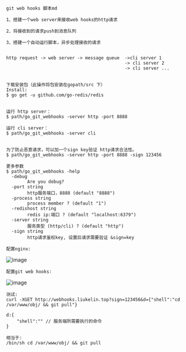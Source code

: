     git web hooks 脚本md

    1、搭建一个web server来接收web hooks的http请求

    2、将接收到的请求push到消息队列

    3、搭建一个自动运行脚本，异步处理接收的请求


    http request -> web server -> message queue  ->cli server 1
                                                 -> cli server 2
                                                 -> cli server ...


    下载安装包（此操作将包安装在gopath/src 下）
    Install: 
    $ go get -u github.com/go-redis/redis


    运行 http server：
    $ path/go_git_webhooks -server http -port 8888 

    运行 cli server：
    $ path/go_git_webhooks -server cli


    为了防止恶意请求，可以加一个sign key验证 http请求合法性。
    $ path/go_git_webhooks -server http -port 8888 -sign 123456

    更多参数
    $ path/go_git_webhooks -help
      -debug
            Are you debug?
      -port string
            http服务端口，8888 (default "8888")
      -process string
            process member ? (default "1")
      -redishost string
            redis ip:端口 ? (default "localhost:6379")
      -server string
            服务类型 (http/cli) ? (default "http")
      -sign string
            http请求鉴权key, 设置后请求需要验证 &sign=key

    配置nginx:
![image](https://raw.githubusercontent.com/liukelin/go_git_webhooks/master/img/2.png)
    
    配置git web hooks:
![image](https://raw.githubusercontent.com/liukelin/go_git_webhooks/master/img/1.png)

    测试:
    curl -XGET http://webhooks.liukelin.top?sign=123456&d={"shell":"cd /var/www/obj/ && git pull"}

    d:{
        "shell":"" // 服务端所需要执行的命令
    }

    相当于:
    /bin/sh cd /var/www/obj/ && git pull









